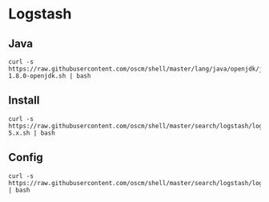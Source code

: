 Logstash
=====

Java
-----
	curl -s https://raw.githubusercontent.com/oscm/shell/master/lang/java/openjdk/java-1.8.0-openjdk.sh | bash

Install
-----
	curl -s https://raw.githubusercontent.com/oscm/shell/master/search/logstash/logstash-5.x.sh | bash

Config 
-----
	curl -s https://raw.githubusercontent.com/oscm/shell/master/search/logstash/logstash.yml.sh | bash
